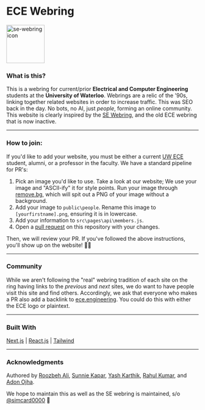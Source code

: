 # ECE Webring

<img alt="se-webring icon" src="https://github.com/roozbehali/ece_webring/blob/main/public/ece_ascii.svg" width="100" height="100">

### What is this?
This is a webring for current/prior **Electrical and Computer Engineering** students at the **University of Waterloo**. Webrings are a relic of the '90s, linking together related websites in order to increase traffic. This was SEO back in the day. No bots, no AI, just _people_, forming an online community. This website is clearly inspired by the [SE Webring](https://se-webring.xyz/), and the old ECE webring that is now inactive.

---
### How to join:
If you'd like to add your website, you must be either a current [UW ECE](https://uwaterloo.ca/future-students/programs/computer-engineering) student, alumni, or a professor in the faculty. We have a standard pipeline for PR's:
1. Pick an image you'd like to use. Take a look at our website; We use your image and "ASCII-ify" it for style points. Run your image through [remove.bg](https://www.remove.bg/), which will spit out a PNG of your image without a background.
2. Add your image to `public\people`. Rename this image to `[yourfirstname].png`, ensuring it is in lowercase.
3. Add your information to `src\pages\api\members.js`.
4. Open a [pull request](https://github.com/roozbehali/ece_webring/pulls) on this repository with your changes.
 
Then, we will review your PR. If you've followed the above instructions, you'll show up on the website! 🧙🏻

---
### Community
While we aren't following the "real" webring tradition of each site on the ring having links to the _previous_ and _next_ sites, we do want to have people visit this site and find others. Accordingly, we ask that everyone who makes a PR also add a backlink to [ece.engineering](https://ece.engineering/). You could do this with either the ECE logo or plaintext.

---
### Built With
[Next.js](https://nextjs.org/) | [React.js](https://react.dev/) | [Tailwind](https://tailwindcss.com/)

---
### Acknowledgments
Authored by [Roozbeh Ali](https://github.com/roozbehali), [Sunnie Kapar](https://github.com/sunniekapar), [Yash Karthik](https://github.com/YashKarthik), [Rahul Kumar](https://github.com/rahulbkumar), and [Adon Ojha](https://github.com/a4ojha). 

We hope to maintain this as well as the SE webring is maintained, s/o [@simcard0000](https://github.com/simcard0000) 🚀
